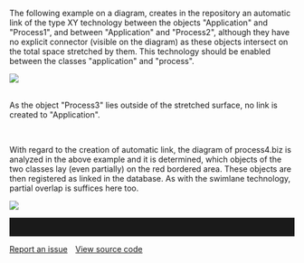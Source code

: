 The following example on a diagram, creates in the repository an
automatic link of the type XY technology between the objects
"Application" and "Process1", and between "Application" and "Process2",
although they have no explicit connector (visible on the diagram) as
these objects intersect on the total space stretched by them. This
technology should be enabled between the classes "application" and
"process".

![](//images.ctfassets.net/utx1h0gfm1om/5FnHNkD4n6IS4mA6kqm8K6/122283083627cb57f49ecaddbfd64eaa/329288.png)

   
As the object "Process3" lies outside of the stretched surface, no link
is created to "Application". 

 

With regard to the creation of automatic link, the diagram of
process4.biz is analyzed in the above example and it is determined,
which objects of the two classes lay (even partially) on the red
bordered area. These objects are then registered as linked in the
database. As with the swimlane technology, partial overlap is suffices
here too.

![](//images.ctfassets.net/utx1h0gfm1om/4YxmAOHnDOkK2aE8kuacui/e1aae7cf6e4a29224ced7822ec3ccb55/328872.png)

<hr style="padding-top:2rem" />
<a href="https://github.com/process4/docs/issues" target="_blank" class="bgw btn btn-primary btn-lg shadow-sm">Report an issue</a>
<a href="https://github.com/process4/docs" target="_blank" class="bgw btn btn-primary btn-lg shadow-sm" style="margin-left:10px;">View source code</a>